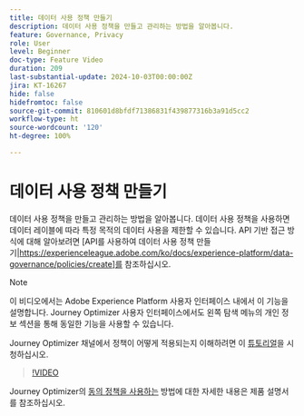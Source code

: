 ```yaml
---
title: 데이터 사용 정책 만들기
description: 데이터 사용 정책을 만들고 관리하는 방법을 알아봅니다.
feature: Governance, Privacy
role: User
level: Beginner
doc-type: Feature Video
duration: 209
last-substantial-update: 2024-10-03T00:00:00Z
jira: KT-16267
hide: false
hidefromtoc: false
source-git-commit: 810601d8bfdf71386831f439877316b3a91d5cc2
workflow-type: ht
source-wordcount: '120'
ht-degree: 100%

---
```



# 데이터 사용 정책 만들기

데이터 사용 정책을 만들고 관리하는 방법을 알아봅니다. 데이터 사용 정책을 사용하면 데이터 레이블에 따라 특정 목적의 데이터 사용을 제한할 수 있습니다. API 기반 접근 방식에 대해 알아보려면 [API를 사용하여 데이터 사용 정책 만들기|https://experienceleague.adobe.com/ko/docs/experience-platform/data-governance/policies/create]를 참조하십시오.

>[!NOTE]
>
>이 비디오에서는 Adobe Experience Platform 사용자 인터페이스 내에서 이 기능을 설명합니다. Journey Optimizer 사용자 인터페이스에서도 왼쪽 탐색 메뉴의 개인 정보 섹션을 통해 동일한 기능을 사용할 수 있습니다.
>
>Journey Optimizer 채널에서 정책이 어떻게 적용되는지 이해하려면 이 [튜토리얼](/help/privacy/enforce-data-usage-policies-in-journey-optimizer-channels.md)을 시청하십시오.

>[!VIDEO](https://video.tv.adobe.com/v/32977/?learn=on)

Journey Optimizer의 [동의 정책을 사용하는](https://experienceleague.adobe.com/ko/docs/journey-optimizer/using/privacy/consent/consent-restricted) 방법에 대한 자세한 내용은 제품 설명서를 참조하십시오.
